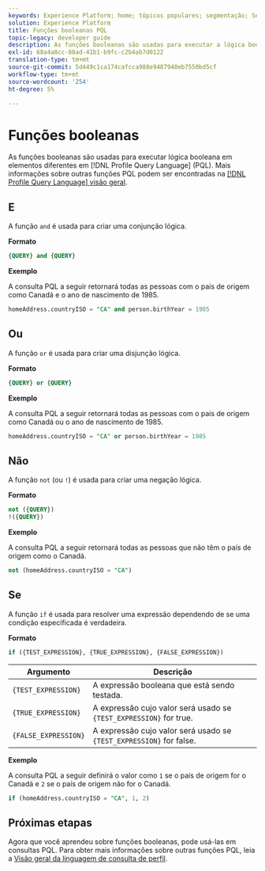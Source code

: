```yaml
---
keywords: Experience Platform; home; tópicos populares; segmentação; Segmentação; Serviço de segmentação; pql; PQL; Idioma de consulta de perfil; funções booleanas; booleano;
solution: Experience Platform
title: Funções booleanas PQL
topic-legacy: developer guide
description: As funções booleanas são usadas para executar a lógica booleana em elementos diferentes na linguagem de consulta de perfil (PQL).
exl-id: 68a4a8cc-88ad-41b1-b9fc-c2b4ab7d0122
translation-type: tm+mt
source-git-commit: 5d449c1ca174cafcca988e9487940eb7550bd5cf
workflow-type: tm+mt
source-wordcount: '254'
ht-degree: 5%

---
```


# Funções booleanas

As funções booleanas são usadas para executar lógica booleana em elementos diferentes em [!DNL Profile Query Language] (PQL).  Mais informações sobre outras funções PQL podem ser encontradas na [[!DNL Profile Query Language] visão geral](./overview.md).

## E

A função `and` é usada para criar uma conjunção lógica.

**Formato**

```sql
{QUERY} and {QUERY}
```

**Exemplo**

A consulta PQL a seguir retornará todas as pessoas com o país de origem como Canadá e o ano de nascimento de 1985.

```sql
homeAddress.countryISO = "CA" and person.birthYear = 1985
```

## Ou

A função `or` é usada para criar uma disjunção lógica.

**Formato**

```sql
{QUERY} or {QUERY}
```

**Exemplo**

A consulta PQL a seguir retornará todas as pessoas com o país de origem como Canadá ou o ano de nascimento de 1985.

```sql
homeAddress.countryISO = "CA" or person.birthYear = 1985
```

## Não

A função `not` (ou `!`) é usada para criar uma negação lógica.

**Formato**

```sql
not ({QUERY})
!({QUERY})
```

**Exemplo**

A consulta PQL a seguir retornará todas as pessoas que não têm o país de origem como o Canadá.

```sql
not (homeAddress.countryISO = "CA")
```

## Se

A função `if` é usada para resolver uma expressão dependendo de se uma condição especificada é verdadeira.

**Formato**

```sql
if ({TEST_EXPRESSION}, {TRUE_EXPRESSION}, {FALSE_EXPRESSION})
```

| Argumento | Descrição |
| --------- | ----------- |
| `{TEST_EXPRESSION}` | A expressão booleana que está sendo testada. |
| `{TRUE_EXPRESSION}` | A expressão cujo valor será usado se `{TEST_EXPRESSION}` for true. |
| `{FALSE_EXPRESSION}` | A expressão cujo valor será usado se `{TEST_EXPRESSION}` for false. |

**Exemplo**

A consulta PQL a seguir definirá o valor como `1` se o país de origem for o Canadá e `2` se o país de origem não for o Canadá.

```sql
if (homeAddress.countryISO = "CA", 1, 2)
```

## Próximas etapas

Agora que você aprendeu sobre funções booleanas, pode usá-las em consultas PQL. Para obter mais informações sobre outras funções PQL, leia a [Visão geral da linguagem de consulta de perfil](./overview.md).
